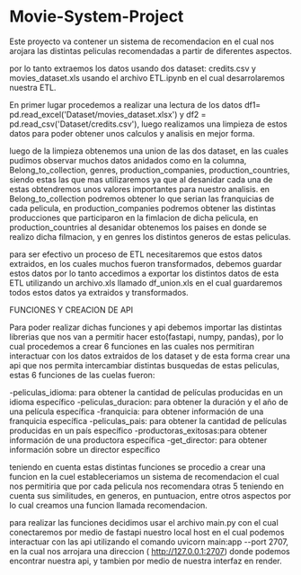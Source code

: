 # Movie-System-Project

Este proyecto va contener un sistema de recomendacion en el cual nos arojara las distintas peliculas recomendadas a partir de diferentes aspectos.

por lo tanto extraemos los datos usando dos dataset: credits.csv y movies_dataset.xls usando el archivo ETL.ipynb en el cual desarrolaremos nuestra ETL.

En primer lugar procedemos a realizar una lectura de los datos df1= pd.read_excel('Dataset/movies_dataset.xlsx') y df2 = pd.read_csv('Dataset/credits.csv'), luego realizamos una limpieza de estos datos para poder obtener unos calculos y analisis en mejor forma.

luego de la limpieza obtenemos una union de las dos dataset, en las cuales pudimos observar muchos datos anidados como en la columna, Belong_to_collection, genres, production_companies, production_countries, siendo estas las que mas utilizaremos ya que al desanidar cada una de estas obtendremos unos valores importantes para nuestro analisis. en Belong_to_collection podremos obtener lo que serian las franquicias de cada pelicula, en production_companies podremos obtener las distintas producciones que participaron en la fimlacion de dicha pelicula, en production_countries al desanidar obtenemos los paises en donde se realizo dicha filmacion, y en genres los distintos generos de estas peliculas.

para ser efectivo un proceso de ETL necesitaremos que estos datos extraidos, en los cuales muchos fueron transformados, debemos guardar estos datos por lo tanto accedimos a exportar los distintos datos de esta ETL utilizando un archivo.xls llamado df_union.xls en el cual guardaremos todos estos datos ya extraidos y transformados. 

FUNCIONES Y CREACION DE API

 Para poder realizar dichas funciones y api debemos importar las distintas librerias que nos van a permitir hacer esto(fastapi, numpy, pandas), por lo cual procedemos a crear 6 funciones en las cuales nos permitiran interactuar con los datos extraidos de los dataset y de esta forma crear una api que nos permita intercambiar distintas busquedas de estas peliculas, estas 6 funciones de las cuelas fueron:

-peliculas_idioma: para obtener la cantidad de películas producidas en un idioma específico 
-peliculas_duracion: para obtener la duración y el año de una película específica
-franquicia: para obtener información de una franquicia específica
-peliculas_pais: para obtener la cantidad de películas producidas en un país específico
-productoras_exitosas:para obtener información de una productora específica
-get_director: para obtener información sobre un director específico

teniendo en cuenta estas distintas funciones se procedio a crear una funcion en la cuel estableceriamos un sistema de recomendacion el cual nos permitiria que por cada pelicula nos recomendara otras 5 teniendo en cuenta sus similitudes, en generos, en puntuacion, entre otros aspectos por lo cual creamos una funcion llamada recomendacion.

para realizar las funciones decidimos usar el archivo main.py con el cual conectaremos por medio de fastapi nuestro local host en el cual podemos interactuar con las api utilizando el comando uvicorn main:app --port 2707, en la cual nos arrojara una direccion ( http://127.0.0.1:2707) donde podemos encontrar nuestra api, y tambien por medio de nuestra interfaz en render. 



